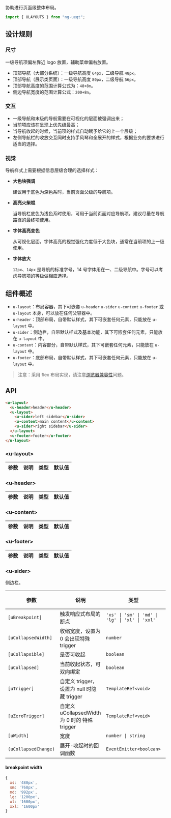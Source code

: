 协助进行页面级整体布局。

```ts
import { ULAYOUTS } from "ng-ueqt";
```

## 设计规则

### 尺寸

一级导航项偏左靠近 logo 放置，辅助菜单偏右放置。

- 顶部导航（大部分系统）：一级导航高度 `64px`，二级导航 `48px`。
- 顶部导航（展示类页面）：一级导航高度 `80px`，二级导航 `56px`。
- 顶部导航高度的范围计算公式为：`48+8n`。
- 侧边导航宽度的范围计算公式：`200+8n`。

### 交互

- 一级导航和末级的导航需要在可视化的层面被强调出来；
- 当前项应该在呈现上优先级最高；
- 当导航收起的时候，当前项的样式自动赋予给它的上一个层级；
- 左侧导航栏的收放交互同时支持手风琴和全展开的样式，根据业务的要求进行适当的选择。

### 视觉

导航样式上需要根据信息层级合理的选择样式：

- **大色块强调**

  建议用于底色为深色系时，当前页面父级的导航项。

- **高亮火柴棍**

  当导航栏底色为浅色系时使用，可用于当前页面对应导航项，建议尽量在导航路径的最终项使用。

- **字体高亮变色**

  从可视化层面，字体高亮的视觉强化力度低于大色块，通常在当前项的上一级使用。

- **字体放大**

  `12px`、`14px` 是导航的标准字号，14 号字体用在一、二级导航中。字号可以考虑导航项的等级做相应选择。

## 组件概述

- `u-layout`：布局容器，其下可嵌套 `u-header` `u-sider` `u-content` `u-footer` 或 `u-layout` 本身，可以放在任何父容器中。
- `u-header`：顶部布局，自带默认样式，其下可嵌套任何元素，只能放在 `u-layout` 中。
- `u-sider`：侧边栏，自带默认样式及基本功能，其下可嵌套任何元素，只能放在 `u-layout` 中。
- `u-content`：内容部分，自带默认样式，其下可嵌套任何元素，只能放在 `u-layout` 中。
- `u-footer`：底部布局，自带默认样式，其下可嵌套任何元素，只能放在 `u-layout` 中。

> 注意：采用 flex 布局实现，请注意[浏览器兼容性](http://caniuse.com/#search=flex)问题。

## API

```html
<u-layout>
  <u-header>header</u-header>
  <u-layout>
    <u-sider>left sidebar</u-sider>
    <u-content>main content</u-content>
    <u-sider>right sidebar</u-sider>
  </u-layout>
  <u-footer>footer</u-footer>
</u-layout>
```

### \<u-layout\>

| 参数 | 说明 | 类型 | 默认值 |
| --- | --- | --- | --- |

### \<u-header\>

| 参数 | 说明 | 类型 | 默认值 |
| --- | --- | --- | --- |

### \<u-content\>

| 参数 | 说明 | 类型 | 默认值 |
| --- | --- | --- | --- |

### \<u-footer\>

| 参数 | 说明 | 类型 | 默认值 |
| --- | --- | --- | --- |

### \<u-sider\>

侧边栏。

| 参数 | 说明 | 类型 | 默认值 |
| --- | --- | --- | --- |
| `[uBreakpoint]`      | 触发响应式布局的断点 | `'xs' \| 'sm' \| 'md' \| 'lg' \| 'xl' \| 'xxl'` | |
| `[uCollapsedWidth]`  | 收缩宽度，设置为 0 会出现特殊 trigger | `number` | `80` |
| `[uCollapsible]`     | 是否可收起 |  `boolean` | `false` |
| `[uCollapsed]`       | 当前收起状态，可双向绑定 | `boolean` | `false` |
| `[uTrigger]` | 自定义 trigger，设置为 null 时隐藏 trigger | `TemplateRef<void>` | |
| `[uZeroTrigger]`     | 自定义 uCollapsedWidth 为 0 时的 特殊 trigger | `TemplateRef<void>` | |
| `[uWidth]`           | 宽度 | `number \| string` | `200` |
| `(uCollapsedChange)` | 展开-收起时的回调函数 | `EventEmitter<boolean>` | |

#### breakpoint width

```js
{
  xs: '480px',
  sm: '768px',
  md: '992px',
  lg: '1200px',
  xl: '1600px',
  xxl: '1600px'
}
```

